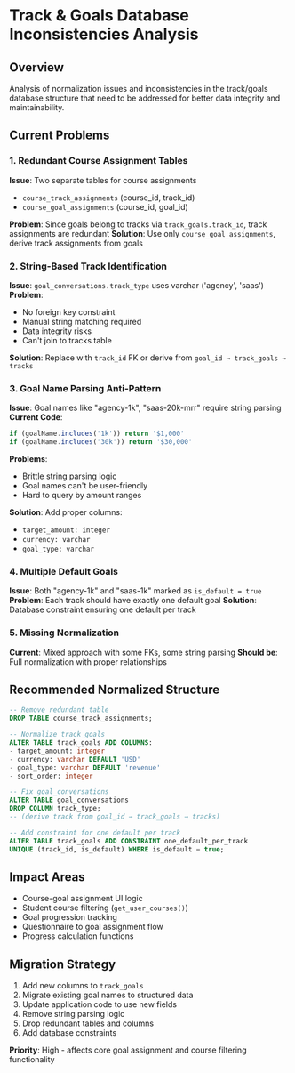 # Track & Goals Database Inconsistencies Analysis

## Overview
Analysis of normalization issues and inconsistencies in the track/goals database structure that need to be addressed for better data integrity and maintainability.

## Current Problems

### 1. Redundant Course Assignment Tables
**Issue**: Two separate tables for course assignments
- `course_track_assignments` (course_id, track_id)
- `course_goal_assignments` (course_id, goal_id)

**Problem**: Since goals belong to tracks via `track_goals.track_id`, track assignments are redundant
**Solution**: Use only `course_goal_assignments`, derive track assignments from goals

### 2. String-Based Track Identification
**Issue**: `goal_conversations.track_type` uses varchar ('agency', 'saas')
**Problem**:
- No foreign key constraint
- Manual string matching required
- Data integrity risks
- Can't join to tracks table

**Solution**: Replace with `track_id` FK or derive from `goal_id → track_goals → tracks`

### 3. Goal Name Parsing Anti-Pattern
**Issue**: Goal names like "agency-1k", "saas-20k-mrr" require string parsing
**Current Code**:
```javascript
if (goalName.includes('1k')) return '$1,000'
if (goalName.includes('30k')) return '$30,000'
```

**Problems**:
- Brittle string parsing logic
- Goal names can't be user-friendly
- Hard to query by amount ranges

**Solution**: Add proper columns:
- `target_amount: integer`
- `currency: varchar`
- `goal_type: varchar`

### 4. Multiple Default Goals
**Issue**: Both "agency-1k" and "saas-1k" marked as `is_default = true`
**Problem**: Each track should have exactly one default goal
**Solution**: Database constraint ensuring one default per track

### 5. Missing Normalization
**Current**: Mixed approach with some FKs, some string parsing
**Should be**: Full normalization with proper relationships

## Recommended Normalized Structure

```sql
-- Remove redundant table
DROP TABLE course_track_assignments;

-- Normalize track_goals
ALTER TABLE track_goals ADD COLUMNS:
- target_amount: integer
- currency: varchar DEFAULT 'USD'
- goal_type: varchar DEFAULT 'revenue'
- sort_order: integer

-- Fix goal_conversations
ALTER TABLE goal_conversations
DROP COLUMN track_type;
-- (derive track from goal_id → track_goals → tracks)

-- Add constraint for one default per track
ALTER TABLE track_goals ADD CONSTRAINT one_default_per_track
UNIQUE (track_id, is_default) WHERE is_default = true;
```

## Impact Areas
- Course-goal assignment UI logic
- Student course filtering (`get_user_courses()`)
- Goal progression tracking
- Questionnaire to goal assignment flow
- Progress calculation functions

## Migration Strategy
1. Add new columns to `track_goals`
2. Migrate existing goal names to structured data
3. Update application code to use new fields
4. Remove string parsing logic
5. Drop redundant tables and columns
6. Add database constraints

**Priority**: High - affects core goal assignment and course filtering functionality